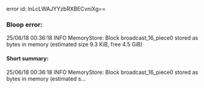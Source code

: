 error id: lnLcLWAJYYzbRXBECvniXg==
### Bloop error:

25/06/18 00:36:18 INFO MemoryStore: Block broadcast_16_piece0 stored as bytes in memory (estimated size 9.3 KiB, free 4.5 GiB)
#### Short summary: 

25/06/18 00:36:18 INFO MemoryStore: Block broadcast_16_piece0 stored as bytes in memory (estimated s...